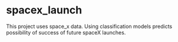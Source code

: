 # spacex_launch
This project uses space_x data. Using classification models predicts possibility of success of future spaceX launches.
